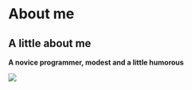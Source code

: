 # About me

## A little about me

**A novice programmer, modest and a little humorous**

![](http://otvet.imgsmail.ru/download/67894715_03960c3f782e03d2b2473bbeab0c8c2d_800.jpg)